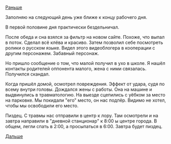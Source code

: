 [Раньше](2019.01.29.md)

Заполняю на следующий день уже ближе к концу рабочего дня.

В первой половине дня практически бездельничал.

После обеда и сна взялся за фильтр на новом сайте.
Похоже, что выпал в поток. Сделал всё клёва и красиво.
Затем позволил себе посмотреть ролики о русском языке. Видел этого видеоблогера в кооперации с другим персонажем. Забавный персонаж.

Но пришло сообщение о том, что малой получил в ухо в школе. Я нашёл контакты родителей оппонента малого, жена с ними связалась. Получился скандал.

Когда пришёл домой, осмотрел повреждения. Эффект от удара, судя по всему внутри головы. Дождался жены с работы. Она на машине и выдвинулись в травматологию.
На выезде сцепились с уёбком за место на парковке. Мы покидали "его" место, он нас подпёр. Видимо не хотел, чтобы мы освободили его место.

Пиздец. С травмы нас отправили в центр к лору. Там осмотрели и на завтра направили в "дневной станционар" к 8:00 ы центре города.
В общем, легли спать в 2:00, а просыпаться в 6:00.
Завтра будет пиздец.

 [Дальше](2019.01.31.md)